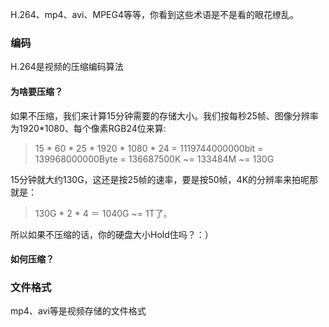 H.264、mp4、avi、MPEG4等等，你看到这些术语是不是看的眼花缭乱。

### 编码
H.264是视频的压缩编码算法

#### 为啥要压缩？
如果不压缩，我们来计算15分钟需要的存储大小。我们按每秒25帧、图像分辨率为1920*1080、每个像素RGB24位来算:
> 15 * 60 * 25 * 1920 * 1080 * 24 = 1119744000000bit = 139968000000Byte = 136687500K ~= 133484M ~= 130G

15分钟就大约130G，这还是按25帧的速率，要是按50帧，4K的分辨率来拍呢那就是：
> 130G * 2 * 4 ＝ 1040G ~= 1T了。

所以如果不压缩的话，你的硬盘大小Hold住吗？：）

#### 如何压缩？


### 文件格式
mp4、avi等是视频存储的文件格式
